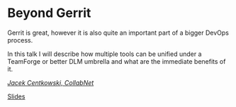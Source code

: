 # Beyond Gerrit

Gerrit is great, however it is also quite an important part
of a bigger DevOps process.

In this talk I will describe how multiple tools can be unified
under a TeamForge or better DLM umbrella and what are the
immediate benefits of it.

*[Jacek Centkowski, CollabNet](../speakers.md#jcentkowski)*

[Slides](https://www.slideshare.net/JacekCentkowski/20171002-beyond-gerrit)
